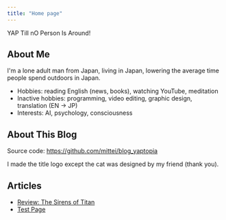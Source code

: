 ```yaml
---
title: "Home page"
---
```


YAP Till nO Person Is Around!

## About Me

I'm a lone adult man from Japan, living in Japan, lowering the average time people spend outdoors in Japan.

- Hobbies: reading English (news, books), watching YouTube, meditation
- Inactive hobbies: programming, video editing, graphic design, translation (EN -> JP)
- Interests: AI, psychology, consciousness

## About This Blog

Source code: https://github.com/mittei/blog_yaptopia

I made the title logo except the cat was designed by my friend (thank you).

## Articles

- [Review: The Sirens of Titan](posts/the-sirens-of-titan/)
- [Test Page](posts/bla/)
